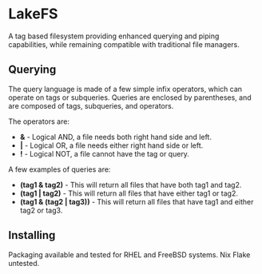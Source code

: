 <!--
SPDX-FileCopyrightText: 2024-2025 Caleb Depatie

SPDX-License-Identifier: CC-BY-4.0
-->

# LakeFS

A tag based filesystem providing enhanced querying and piping capabilities, while remaining compatible with traditional file managers.

## Querying

The query language is made of a few simple infix operators, which can operate on tags or subqueries.
Queries are enclosed by parentheses, and are composed of tags, subqueries, and operators.

The operators are:

- **&** - Logical AND, a file needs both right hand side and left.
- **|** - Logical OR, a file needs either right hand side or left.
- **!** - Logical NOT, a file cannot have the tag or query.

A few examples of queries are:

- **(tag1 & tag2)** - This will return all files that have both tag1 and tag2.
- **(tag1 | tag2)** - This will return all files that have either tag1 or tag2.
- **(tag1 & (tag2 | tag3))** - This will return all files that have tag1 and either tag2 or tag3.

## Installing

Packaging available and tested for RHEL and FreeBSD systems. Nix Flake untested.